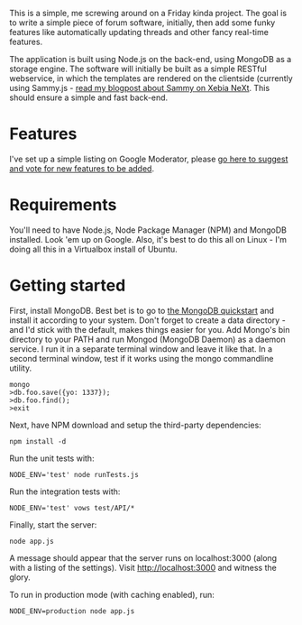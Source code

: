 This is a simple, me screwing around on a Friday kinda project. The goal is to write a simple piece of forum software, initially, then add some funky features like automatically updating threads and other fancy real-time features.

The application is built using Node.js on the back-end, using MongoDB as a storage engine. The software will initially be built as a simple RESTful webservice, in which the templates are rendered on the clientside (currently using Sammy.js - [read my blogpost about Sammy on Xebia NeXt](http://next.xebia.com/57008972). This should ensure a simple and fast back-end.

Features
========

I've set up a simple listing on Google Moderator, please [go here to suggest and vote for new features to be added](http://www.google.com/moderator/#15/e=92af0&t=92af0.40).

Requirements
============

You'll need to have Node.js, Node Package Manager (NPM) and MongoDB installed. Look 'em up on Google. Also, it's best to do this all on Linux - I'm doing all this in a Virtualbox install of Ubuntu.

Getting started
==============

First, install MongoDB. Best bet is to go to [the MongoDB quickstart](http://www.mongodb.org/display/DOCS/Quickstart+Unix) and install it according to your system. Don't forget to create a data directory - and I'd stick with the default, makes things easier for you. Add Mongo's bin directory to your PATH and run Mongod (MongoDB Daemon) as a daemon service. I run it in a separate terminal window and leave it like that. In a second terminal window, test if it works using the mongo commandline utility.

```
mongo
>db.foo.save({yo: 1337});
>db.foo.find();
>exit
```

Next, have NPM download and setup the third-party dependencies:

```
npm install -d
```

Run the unit tests with:
```
NODE_ENV='test' node runTests.js
```

Run the integration tests with:

```
NODE_ENV='test' vows test/API/*
```

Finally, start the server:

```
node app.js
```
A message should appear that the server runs on localhost:3000 (along with a listing of the settings). Visit [http://localhost:3000](http://localhost:3000) and witness the glory.

To run in production mode (with caching enabled), run:

```
NODE_ENV=production node app.js
```